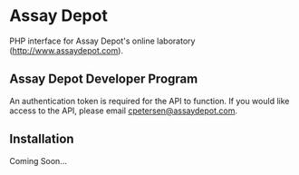 # Assay Depot

PHP interface for Assay Depot's online laboratory
(http://www.assaydepot.com).

## Assay Depot Developer Program

An authentication token is required for the API to function. If you
would like access to the API, please email cpetersen@assaydepot.com.

## Installation

Coming Soon...